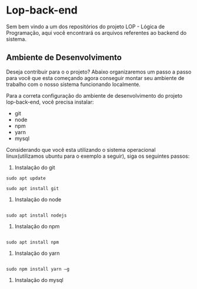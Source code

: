 # Lop-back-end

Sem bem vindo a um dos repositórios do projeto LOP - Lógica de Programação, aqui você encontrará os arquivos referentes ao backend do sistema.

## Ambiente de Desenvolvimento

Deseja contribuir para o o projeto? Abaixo organizaremos um passo a passo para você que esta começando agora conseguir montar seu ambiente de trabalho com o nosso sistema funcionando localmente.

Para a correta configuração do ambiente de desenvolvimento do projeto lop-back-end, você precisa instalar:

* git
* node
* npm
* yarn
* mysql 


Considerando que você esta utilizando o sistema operacional linux(utilizamos ubuntu para o exemplo a seguir), siga os seguintes passos:

1. Instalação do git

```
sudo apt update

sudo apt install git

```
1. Instalação do node

``` 

sudo apt install nodejs

``` 
1. Instalação do npm
``` 

sudo apt install npm

``` 

1. Instalação do yarn
``` 

sudo npm install yarn –g

``` 

1. Instalação do mysql



